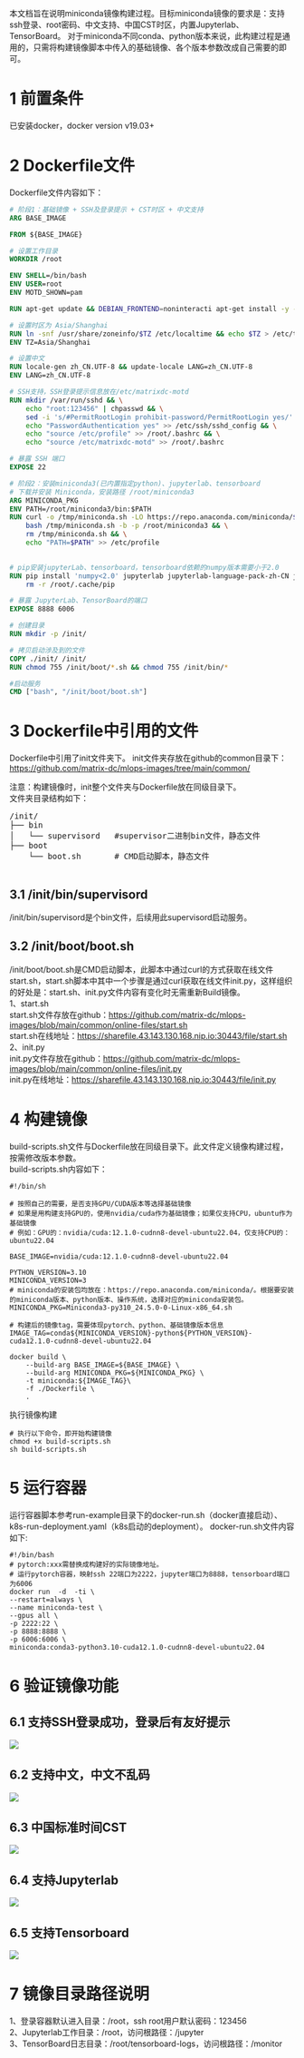 本文档旨在说明miniconda镜像构建过程。目标miniconda镜像的要求是：支持ssh登录、root密码、中文支持、中国CST时区，内置Jupyterlab、TensorBoard。
对于miniconda不同conda、python版本来说，此构建过程是通用的，只需将构建镜像脚本中传入的基础镜像、各个版本参数改成自己需要的即可。

# 1 前置条件
已安装docker，docker  version v19.03+
# 2 Dockerfile文件
Dockerfile文件内容如下：

```dockerfile
# 阶段1：基础镜像 + SSH及登录提示 + CST时区 + 中文支持
ARG BASE_IMAGE

FROM ${BASE_IMAGE}

# 设置工作目录
WORKDIR /root 

ENV SHELL=/bin/bash
ENV USER=root
ENV MOTD_SHOWN=pam

RUN apt-get update && DEBIAN_FRONTEND=noninteracti apt-get install -y --no-install-recommends openssh-server locales tzdata curl vim tmux wget  && apt-get clean && rm -rf /var/lib/apt/lists/*

# 设置时区为 Asia/Shanghai
RUN ln -snf /usr/share/zoneinfo/$TZ /etc/localtime && echo $TZ > /etc/timezone
ENV TZ=Asia/Shanghai

# 设置中文
RUN locale-gen zh_CN.UTF-8 && update-locale LANG=zh_CN.UTF-8
ENV LANG=zh_CN.UTF-8

# SSH支持，SSH登录提示信息放在/etc/matrixdc-motd
RUN mkdir /var/run/sshd && \
    echo "root:123456" | chpasswd && \
    sed -i 's/#PermitRootLogin prohibit-password/PermitRootLogin yes/' /etc/ssh/sshd_config && \
    echo "PasswordAuthentication yes" >> /etc/ssh/sshd_config && \
    echo "source /etc/profile" >> /root/.bashrc && \
    echo "source /etc/matrixdc-motd" >> /root/.bashrc

# 暴露 SSH 端口
EXPOSE 22

# 阶段2：安装miniconda3(已内置指定python)、jupyterlab、tensorboard
# 下载并安装 Miniconda，安装路径 /root/miniconda3
ARG MINICONDA_PKG
ENV PATH=/root/miniconda3/bin:$PATH
RUN curl -o /tmp/miniconda.sh -LO https://repo.anaconda.com/miniconda/${MINICONDA_PKG} && \
    bash /tmp/miniconda.sh -b -p /root/miniconda3 && \
    rm /tmp/miniconda.sh && \
    echo "PATH=$PATH" >> /etc/profile

    
# pip安装jupyterLab、tensorboard，tensorboard依赖的numpy版本需要小于2.0
RUN pip install 'numpy<2.0' jupyterlab jupyterlab-language-pack-zh-CN jupyterlab_pygments tensorboard && \
    rm -r /root/.cache/pip

# 暴露 JupyterLab、TensorBoard的端口
EXPOSE 8888 6006

# 创建目录
RUN mkdir -p /init/

# 拷贝启动涉及到的文件
COPY ./init/ /init/
RUN chmod 755 /init/boot/*.sh && chmod 755 /init/bin/*

#启动服务
CMD ["bash", "/init/boot/boot.sh"]
```

# 3 Dockerfile中引用的文件
Dockerfile中引用了init文件夹下。
init文件夹存放在github的common目录下：https://github.com/matrix-dc/mlops-images/tree/main/common/   

注意：构建镜像时，init整个文件夹与Dockerfile放在同级目录下。    
文件夹目录结构如下：
<pre>
/init/
├── bin
│   └── supervisord   #supervisor二进制bin文件，静态文件
├── boot
    └── boot.sh       # CMD启动脚本，静态文件

</pre>

## 3.1 /init/bin/supervisord
/init/bin/supervisord是个bin文件，后续用此supervisord启动服务。  

## 3.2 /init/boot/boot.sh
/init/boot/boot.sh是CMD启动脚本，此脚本中通过curl的方式获取在线文件start.sh，start.sh脚本中其中一个步骤是通过curl获取在线文件init.py，这样组织的好处是：start.sh、init.py文件内容有变化时无需重新Build镜像。        
1、start.sh    
start.sh文件存放在github：https://github.com/matrix-dc/mlops-images/blob/main/common/online-files/start.sh              
start.sh在线地址：https://sharefile.43.143.130.168.nip.io:30443/file/start.sh               
2、init.py   
init.py文件存放在github：https://github.com/matrix-dc/mlops-images/blob/main/common/online-files/init.py                 
init.py在线地址：https://sharefile.43.143.130.168.nip.io:30443/file/init.py                

# 4 构建镜像
build-scripts.sh文件与Dockerfile放在同级目录下。此文件定义镜像构建过程，按需修改版本参数。    
build-scripts.sh内容如下：

```shell
#!/bin/sh

# 按照自己的需要，是否支持GPU/CUDA版本等选择基础镜像
# 如果是用构建支持GPU的，使用nvidia/cuda作为基础镜像；如果仅支持CPU，ubuntu作为基础镜像
# 例如：GPU的：nvidia/cuda:12.1.0-cudnn8-devel-ubuntu22.04，仅支持CPU的：ubuntu22.04

BASE_IMAGE=nvidia/cuda:12.1.0-cudnn8-devel-ubuntu22.04

PYTHON_VERSION=3.10
MINICONDA_VERSION=3
# miniconda的安装包均放在：https://repo.anaconda.com/miniconda/。根据要安装的miniconda版本、python版本、操作系统，选择对应的miniconda安装包。
MINICONDA_PKG=Miniconda3-py310_24.5.0-0-Linux-x86_64.sh

# 构建后的镜像tag，需要体现pytorch、python、基础镜像版本信息
IMAGE_TAG=conda${MINICONDA_VERSION}-python${PYTHON_VERSION}-cuda12.1.0-cudnn8-devel-ubuntu22.04

docker build \
    --build-arg BASE_IMAGE=${BASE_IMAGE} \
    --build-arg MINICONDA_PKG=${MINICONDA_PKG} \
    -t miniconda:${IMAGE_TAG}\
    -f ./Dockerfile \
    .
```

执行镜像构建
```shell
# 执行以下命令，即开始构建镜像
chmod +x build-scripts.sh
sh build-scripts.sh
```

# 5 运行容器
运行容器脚本参考run-example目录下的docker-run.sh（docker直接启动）、k8s-run-deployment.yaml（k8s启动的deployment）。
docker-run.sh文件内容如下:

```shell
#!/bin/bash
# pytorch:xxx需替换成构建好的实际镜像地址。
# 运行pytorch容器，映射ssh 22端口为2222，jupyter端口为8888，tensorboard端口为6006
docker run  -d  -ti \
--restart=always \
--name miniconda-test \
--gpus all \
-p 2222:22 \
-p 8888:8888 \
-p 6006:6006 \
miniconda:conda3-python3.10-cuda12.1.0-cudnn8-devel-ubuntu22.04
```

# 6 验证镜像功能
## 6.1 支持SSH登录成功，登录后有友好提示
<img src=".\pictures\ssh.png">

## 6.2 支持中文，中文不乱码
<img src=".\pictures\language.png">

## 6.3 中国标准时间CST
<img src=".\pictures\timezone.png">

## 6.4 支持Jupyterlab
<img src=".\pictures\jupyterlab.png">

## 6.5 支持Tensorboard
<img src=".\pictures\tensorboard.png">

# 7 镜像目录路径说明
1、登录容器默认进入目录：/root，ssh  root用户默认密码：123456       
2、Jupyterlab工作目录：/root，访问根路径：/jupyter     
3、TensorBoard日志目录：/root/tensorboard-logs，访问根路径：/monitor   